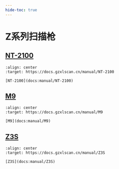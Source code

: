 ```yaml
---
hide-toc: true
---
```


# Z系列扫描枪

## [NT-2100](docs:manual/NT-2100)

```{figure} ../media/series/NT-2100.jpg
:align: center
:target: https://docs.gzxlscan.cn/manual/NT-2100

[NT-2100](docs:manual/NT-2100)
```


## [M9](docs:manual/M9)


```{figure} ../media/series/M9.jpg
:align: center
:target: https://docs.gzxlscan.cn/manual/M9

[M9](docs:manual/M9)
```

## [Z3S](docs:manual/Z3S)


```{figure} ../media/series/Z3S.jpg
:align: center
:target: https://docs.gzxlscan.cn/manual/Z3S

[Z3S](docs:manual/Z3S)
```
